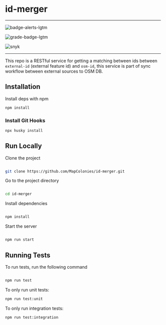 # id-merger

----------------------------------

![badge-alerts-lgtm](https://img.shields.io/lgtm/alerts/github/MapColonies/id-merger?style=for-the-badge)

![grade-badge-lgtm](https://img.shields.io/lgtm/grade/javascript/github/MapColonies/id-merger?style=for-the-badge)

![snyk](https://img.shields.io/snyk/vulnerabilities/github/MapColonies/id-merger?style=for-the-badge)

----------------------------------

This repo is a RESTful service for getting a matching between ids between `external-id` (external feature id) and `osm-id`, this service is part of sync workflow between external sources to OSM DB.

## Installation

Install deps with npm

```bash
npm install
```

### Install Git Hooks
```bash
npx husky install
```

## Run Locally

Clone the project

```bash

git clone https://github.com/MapColonies/id-merger.git

```

Go to the project directory

```bash

cd id-merger

```

Install dependencies

```bash

npm install

```

Start the server

```bash

npm run start

```

## Running Tests

To run tests, run the following command

```bash

npm run test

```

To only run unit tests:
```bash
npm run test:unit
```

To only run integration tests:
```bash
npm run test:integration
```

